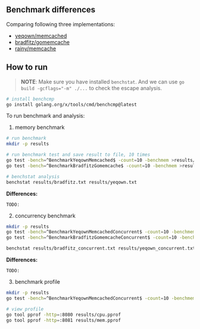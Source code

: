 ## Benchmark differences

Comparing following three implementations:

- [yeqown/memcached](https://github.com/yeqown/memcahced)
- [bradfitz/gomemcache](https://github.com/bradfitz/gomemcache)
- [rainy/memcache](github.com/rainycape/memcache)

## How to run

> **NOTE**: Make sure you have installed `benchstat`.
> And we can use `go build -gcflags="-m" ./...` to check the escape analysis.

```bash
# install benchcmp
go install golang.org/x/tools/cmd/benchcmp@latest
```

To run benchmark and analysis:


1. memory benchmark

```bash
# run benchmark
mkdir -p results

# run benchmark test and save result to file, 10 times
go test -bench=^BenchmarkYeqownMemcached$ -count=10 -benchmem >results/yeqown.txt
go test -bench=^BenchmarkBradfitzGomemcache$ -count=10 -benchmem >results/bradfitz.txt

# benchstat analysis
benchstat results/bradfitz.txt results/yeqown.txt
```

**Differences:**

```plain
TODO:

```

2. concurrency benchmark

```bash
mkdir -p results
go test -bench=^BenchmarkYeqownMemcachedConcurrent$ -count=10 -benchmem > results/yeqown_concurrent.txt
go test -bench=^BenchmarkBradfitzGomemcacheConcurrent$ -count=10 -benchmem > results/bradfitz_concurrent.txt

benchstat results/bradfitz_concurrent.txt results/yeqown_concurrent.txt
```

**Differences:**

```plain
TODO:
```

3. benchmark profile

```bash
mkdir -p results
go test -bench=^BenchmarkYeqownMemcachedConcurrent$ -count=10 -benchmem -memprofile=results/mem.pprof -cpuprofile=results/cpu.pprof

# view profile
go tool pprof -http=:8080 results/cpu.pprof
go tool pprof -http=:8081 results/mem.pprof
```
